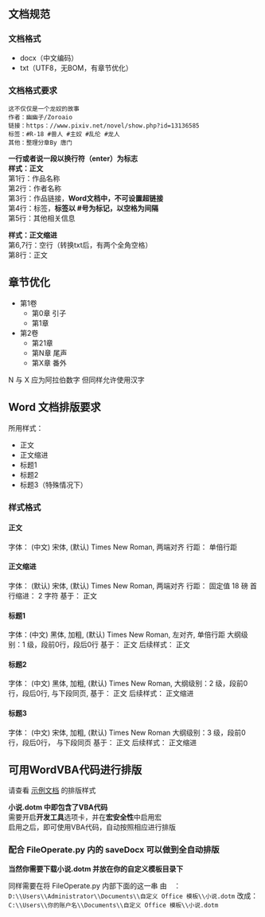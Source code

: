 ## 文档规范

### 文档格式

- docx（中文编码）
- txt（UTF8，无BOM，有章节优化）

### 文档格式要求

```
这不仅仅是一个龙奴的故事
作者：幽幽子/Zoroaio
链接：https：//www.pixiv.net/novel/show.php?id=13136585
标签：#R-18 #兽人 #主奴 #乱伦 #龙人
其他：整理分章By 唐门
```

**一行或者说一段以换行符（enter）为标志**  
**样式：正文**  
第1行：作品名称  
第2行：作者名称  
第3行：作品链接，**Word文档中，不可设置超链接**  
第4行：标签，**标签以 #号为标记，以空格为间隔**  
第5行：其他相关信息  

**样式：正文缩进**  
第6,7行：空行（转换txt后，有两个全角空格）  
第8行：正文  

## 章节优化
- 第1卷 
    - 第0章 引子
    - 第1章
- 第2卷
    - 第21章
    - 第N章 尾声
    - 第X章 番外

N 与 X 应为阿拉伯数字
但同样允许使用汉字

## Word 文档排版要求

所用样式：
- 正文
- 正文缩进
- 标题1
- 标题2
- 标题3（特殊情况下）

### 样式格式
#### 正文
字体： (中文) 宋体, (默认) Times New Roman, 两端对齐
行距： 单倍行距

#### 正文缩进
字体： (默认) 宋体, (默认) Times New Roman, 两端对齐
行距： 固定值 18 磅
首行缩进：  2 字符
基于： 正文

#### 标题1
字体：(中文) 黑体, 加粗, (默认) Times New Roman, 左对齐, 单倍行距
大纲级别：1 级，段前0行，段后0行
基于： 正文
后续样式： 正文

#### 标题2
字体： (中文) 黑体, 加粗,  (默认) Times New Roman,
大纲级别：2 级，段前0行，段后0行, 与下段同页,
基于： 正文
后续样式： 正文缩进

#### 标题3
字体： (中文) 宋体, 加粗, (默认) Times New Roman
大纲级别：3 级，段前0行，段后0行， 与下段同页
基于： 正文
后续样式： 正文缩进


## 可用WordVBA代码进行排版
请查看 [示例文档](https://github.com/DowneyRem/blob/main/FurryNovels/WordVBA/example.docx) 的排版样式

**小说.dotm 中即包含了VBA代码**  
需要开启**开发工具**选项卡，并在**宏安全性**中启用宏  
启用之后，即可使用VBA代码，自动按照相应进行排版

### 配合 FileOperate.py 内的 saveDocx 可以做到全自动排版

**当然你需要下载小说.dotm
并放在你的自定义模板目录下**

同样需要在将 FileOperate.py 内部下面的这一串
由　： `D:\\Users\\Administrator\\Documents\\自定义 Office 模板\\小说.dotm`
改成：`C:\\Users\\你的账户名\\Documents\\自定义 Office 模板\\小说.dotm`